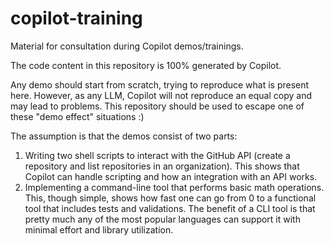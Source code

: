 # copilot-training

Material for consultation during Copilot demos/trainings.

The code content in this repository is 100% generated by Copilot.

Any demo should start from scratch, trying to reproduce what is present here. However, as any LLM, Copilot will not reproduce an equal copy and may lead to problems. This repository should be used to escape one of these "demo effect" situations :)

The assumption is that the demos consist of two parts:

1. Writing two shell scripts to interact with the GitHub API (create a repository and list repositories in an organization). This shows that Copilot can handle scripting and how an integration with an API works.
2. Implementing a command-line tool that performs basic math operations. This, though simple, shows how fast one can go from 0 to a functional tool that includes tests and validations. The benefit of a CLI tool is that pretty much any of the most popular languages can support it with minimal effort and library utilization.
